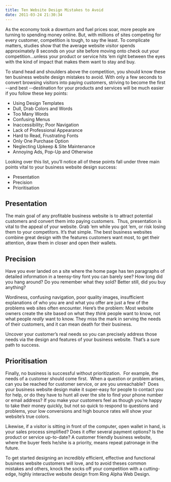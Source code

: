 ```yaml
---
title: Ten Website Design Mistakes to Avoid
date: 2011-03-24 21:30:34
---
```


As the economy took a downturn and fuel prices soar, more people are
turning to spending money online. But, with millions of sites competing
for every customer, competition is tough, to say the least. To
complicate matters, studies show that the average website visitor spends
approximately 8 seconds on your site before moving onto check out your
competition…unless your product or service hits ‘em right between the
eyes with the kind of impact that makes them want to stay and buy.

To stand head and shoulders above the competition, you should know these
ten business website design mistakes to avoid. With only a few seconds
to convert browsing visitors into paying customers, striving to become
the first --and best --destination for your products and services will
be much easier if you follow these key
points:

- Using Design Templates
- Dull, Drab Colors and Words
- Too Many Words
- Confusing Menus
- Inaccessibility; Poor Navigation
- Lack of Professional Appearance
- Hard to Read, Frustrating Fonts
- Only One Purchase Option
- Neglecting Upkeep & Site Maintenance
- Annoying Ads, Pop-Up and Otherwise

Looking over this list, you’ll notice all of these points fall under
three main points vital to your business website design
success:

- Presentation
- Precision
- Prioritisation

## Presentation

The main goal of any profitable business website is to attract potential
customers and convert them into paying customers.  Thus, presentation is
vital to the appeal of your website. Grab ‘em while you got ‘em, or risk
losing them to your competitors. It’s that simple. The best business
websites combine great design with the features customers want most, to
get their attention, draw them in closer and open their wallets.

## Precision

Have you ever landed on a site where the home page has ten paragraphs of
detailed information in a teensy-tiny font you can barely see? How long
did you hang around? Do you remember what they sold? Better still, did
you buy anything?

Wordiness, confusing navigation, poor quality images, insufficient
explanations of who you are and what you offer are just a few of the
problems web sites often encounter. Here’s the
problem: Most website owners create the site based on what they *think* people want to know, not what people *really* want to know. They miss the mark in serving the needs of their customers, and it can mean death for their business.

Uncover your customer’s real needs so you can precisely address those
needs via the design and features of your business website. That’s a
sure path to success.

## Prioritisation

Finally, no business is successful without prioritization.  For example,
the needs of a customer should come first.  When a question or problem
arises, can you be reached for customer service, or are you
unreachable?  Does your business website design make it super-easy for
people to contact you for help, or do they have to hunt all over the
site to find your phone number or email address? If you make your
customers feel as though you’re happy to take their money quickly, but
not so quick to respond to questions and problems, your low conversions
and high bounce rates will show your website’s true colors.

Likewise, if a visitor is sitting in front of the computer, open wallet
in hand, is your sales process simplified? Does it offer several payment
options? Is the product or service up-to-date? A customer friendly
business website, where the buyer feels he/she is a priority, means
repeat patronage in the future.

To get started designing an incredibly efficient, effective and
functional business website customers will love, and to avoid theses
common mistakes and others, knock the socks off your competition with a
cutting-edge, highly interactive website design from Ring Alpha Web
Design.

